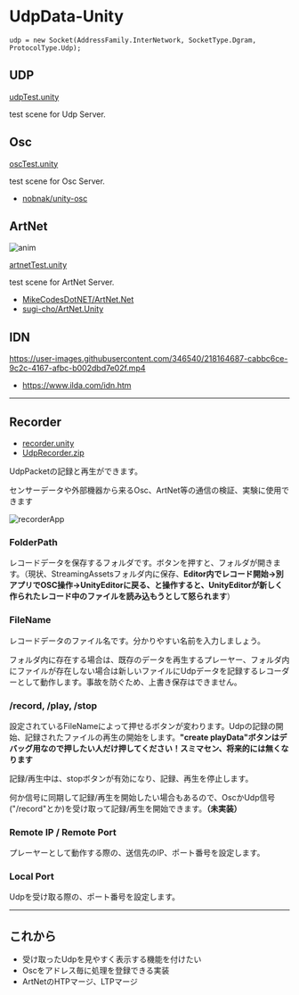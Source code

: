 # UdpData-Unity

`udp = new Socket(AddressFamily.InterNetwork, SocketType.Dgram, ProtocolType.Udp);`

## UDP

[udpTest.unity](./Assets/UdpData/udpTest.unity)

test scene for Udp Server.

## Osc

[oscTest.unity](./Assets/UdpData/oscTest.unity)

test scene for Osc Server.

- [nobnak/unity-osc](https://github.com/nobnak/unity-osc)

## ArtNet

![anim](https://user-images.githubusercontent.com/346540/218164475-8c5b4a00-2d41-4fc7-b30b-8d9786aea52c.gif)

[artnetTest.unity](./Assets/UdpData/artnetTest.unity)

test scene for ArtNet Server.

- [MikeCodesDotNET/ArtNet.Net](https://github.com/MikeCodesDotNET/ArtNet.Net)
- [sugi-cho/ArtNet.Unity](https://github.com/sugi-cho/ArtNet.Unity)

## IDN

https://user-images.githubusercontent.com/346540/218164687-cabbc6ce-9c2c-4167-afbc-b002dbd7e02f.mp4

- https://www.ilda.com/idn.htm

---

## Recorder

- [recorder.unity](./Assets/UdpData/recorder.unity)
- [UdpRecorder.zip](./UdpRecorder.zip)

UdpPacketの記録と再生ができます。

センサーデータや外部機器から来るOsc、ArtNet等の通信の検証、実験に使用できます

![recorderApp](./imgs/udpRecorderApp.jpg)

### FolderPath

レコードデータを保存するフォルダです。ボタンを押すと、フォルダが開きます。（現状、StreamingAssetsフォルダ内に保存、**Editor内でレコード開始→別アプリでOSC操作→UnityEditorに戻る、と操作すると、UnityEditorが新しく作られたレコード中のファイルを読み込もうとして怒られます**）

### FileName

レコードデータのファイル名です。分かりやすい名前を入力しましょう。

フォルダ内に存在する場合は、既存のデータを再生するプレーヤー、フォルダ内にファイルが存在しない場合は新しいファイルにUdpデータを記録するレコーダーとして動作します。事故を防ぐため、上書き保存はできません。

### /record, /play, /stop

設定されているFileNameによって押せるボタンが変わります。Udpの記録の開始、記録されたファイルの再生の開始をします。__"create playData"ボタンはデバッグ用なので押したい人だけ押してください！スミマセン、将来的には無くなります__

記録/再生中は、stopボタンが有効になり、記録、再生を停止します。

何か信号に同期して記録/再生を開始したい場合もあるので、OscかUdp信号("/record"とか)を受け取って記録/再生を開始できます。__（未実装）__

### Remote IP / Remote Port

プレーヤーとして動作する際の、送信先のIP、ポート番号を設定します。

### Local Port

Udpを受け取る際の、ポート番号を設定します。

---

## これから

- 受け取ったUdpを見やすく表示する機能を付けたい
- Oscをアドレス毎に処理を登録できる実装
- ArtNetのHTPマージ、LTPマージ
